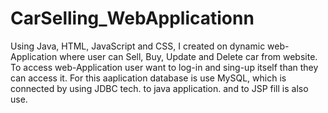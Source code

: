 # CarSelling_WebApplicationn
Using Java, HTML, JavaScript and CSS, I created on dynamic web-Application where user can Sell, Buy, Update and Delete car from website. To access  web-Application  user want to log-in and sing-up itself than they can access it. For this aaplication database is use MySQL, which is connected by using JDBC tech. to java application. and to JSP fill is also use.
